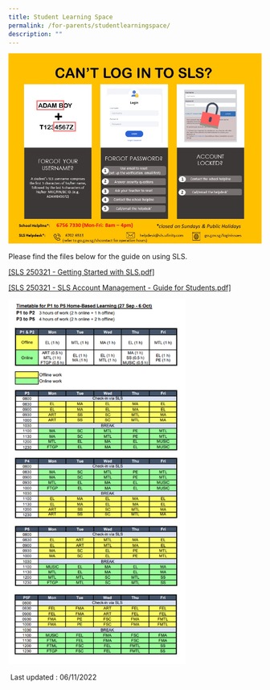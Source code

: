 ```yaml
---
title: Student Learning Space
permalink: /for-parents/studentlearningspace/
description: ""
---
```

![](/images/2022%20Helpline.jpg)

Please find the files below for the guide on using SLS.

[[SLS 250321 - Getting Started with SLS.pdf]](/files/SLS1.pdf)

[[SLS 250321 - SLS Account Management - Guide for Students.pdf]](/files/sls2.pdf)

<img src="/images/ss_hbl_4.png" 
     style="width:70%">

 Last updated : 06/11/2022